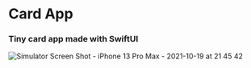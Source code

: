 # Card App 
### Tiny card app made with SwiftUI

![Simulator Screen Shot - iPhone 13 Pro Max - 2021-10-19 at 21 45 42](https://user-images.githubusercontent.com/85921199/137976590-ea43d532-ab83-4738-90cf-aa84ff208dbf.png)
